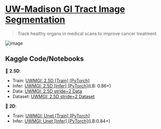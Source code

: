 # [UW-Madison GI Tract Image Segmentation](https://www.kaggle.com/competitions/uw-madison-gi-tract-image-segmentation/)
> Track healthy organs in medical scans to improve cancer treatment

![image](https://github.com/awsaf49/gi-tract-image-segmentation/assets/36858976/e8bd4971-2e5d-4377-b22b-5d9aa0c7ab57)



##  Kaggle Code/Notebooks

📌 **2.5D**:
* Train: [UWMGI: 2.5D [Train] [PyTorch]](https://www.kaggle.com/awsaf49/uwmgi-2-5d-train-pytorch/)
* Infer: [UWMGI: 2.5D [Infer] [PyTorch]](https://www.kaggle.com/awsaf49/uwmgi-2-5d-infer-pytorch/)(LB: 0.86+)
* Data: [UWMGI: 2.5D stride=2 Data](https://www.kaggle.com/code/awsaf49/uwmgi-2-5d-stride-2-data/)
* Dataset: [UWMGI: 2.5D stride=2 Dataset](https://www.kaggle.com/datasets/awsaf49/uwmgi-25d-stride2-dataset)

📌 **2D**:
* Train: [UWMGI: Unet [Train] [PyTorch]](https://www.kaggle.com/code/awsaf49/uwmgi-unet-train-pytorch/)
* Infer: [UWMGI: Unet [Infer] [PyTorch]](https://www.kaggle.com/code/awsaf49/uwmgi-unet-infer-pytorch/)(LB:0.84+)
